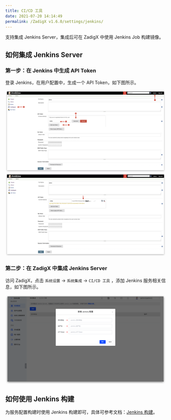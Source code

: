 ```yaml
---
title: CI/CD 工具
date: 2021-07-20 14:14:49
permalink: /ZadigX v1.6.0/settings/jenkins/
---
```


支持集成 Jenkins Server，集成后可在 ZadigX 中使用 Jenkins Job 构建镜像。

## 如何集成 Jenkins Server

### 第一步：在 Jenkins 中生成 API Token

登录 Jenkins，在用户配置中，生成一个 API Token，如下图所示。

![api-token](../../../_images/generate_jenkins_token_1.png)
![api-token](../../../_images/generate_jenkins_token_2.png)

### 第二步：在 ZadigX 中集成 Jenkins Server

访问 ZadigX，点击 `系统设置` ->  `系统集成` -> `CI/CD 工具` ，添加 Jenkins 服务相关信息，如下图所示。

![add-jenkins-server](../../../_images/add_jenkins_server.png)

## 如何使用 Jenkins 构建

为服务配置构建时使用 Jenkins 构建即可，具体可参考文档：[Jenkins 构建](/ZadigX%20v1.6.0/project/build/#jenkins-构建)。
